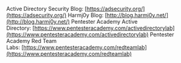 Active Directory Security Blog: [https://adsecurity.org/](https://adsecurity.org/)
Harmj0y Blog: [http://blog.harmj0y.net/](http://blog.harmj0y.net/)
Pentester Academy Active Directory: [https://www.pentesteracademy.com/activedirectorylab](https://www.pentesteracademy.com/activedirectorylab)
Pentester Academy Red Team Labs: [https://www.pentesteracademy.com/redteamlab](https://www.pentesteracademy.com/redteamlab)